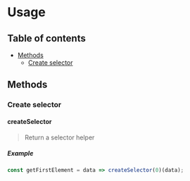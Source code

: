 # Usage

## Table of contents

- [Methods](#methods)
  - [Create selector](#createSelector)

## Methods

### Create selector

#### createSelector

> Return a selector helper

##### Example

```js
const getFirstElement = data => createSelector(0)(data);
```
